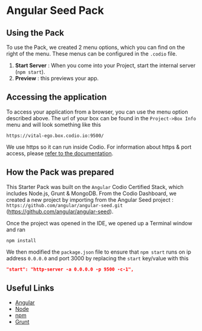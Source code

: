 # Angular Seed Pack

## Using the Pack
To use the Pack, we created 2 menu options, which you can find on the right of the menu. These menus can be configured in the `.codio` file.

1. **Start Server** : When you come into your Project, start the internal server (`npm start`).
1. **Preview** : this previews your app.

## Accessing the application
To access your application from a browser, you can use the menu option described above. The url of your box can be found in the `Project->Box Info` menu and will look something like this

```
https://vital-ego.box.codio.io:9500/
```

We use https so it can run inside Codio. For information about https & port access, please [refer to the documentation](/docs/boxes/access/ext-access/).


## How the Pack was prepared
This Starter Pack was built on the `Angular` Codio Certified Stack, which includes Node.js, Grunt & MongoDB. From the Codio Dashboard, we created a new project by importing from the Angular Seed project : `https://github.com/angular/angular-seed.git` (https://github.com/angular/angular-seed).

Once the project was opened in the IDE, we opened up a Terminal window and ran

```
npm install
```

We then modified the `package.json` file to ensure that `npm start` runs on ip address `0.0.0.0` and port 3000 by replacing the `start` key/value with this

```json
"start": "http-server -a 0.0.0.0 -p 9500 -c-1",
```


## Useful Links

- [Angular](https://angularjs.org/)
- [Node](http://nodejs.org/)
- [npm](https://www.npmjs.org/)
- [Grunt](http://gruntjs.com/)


